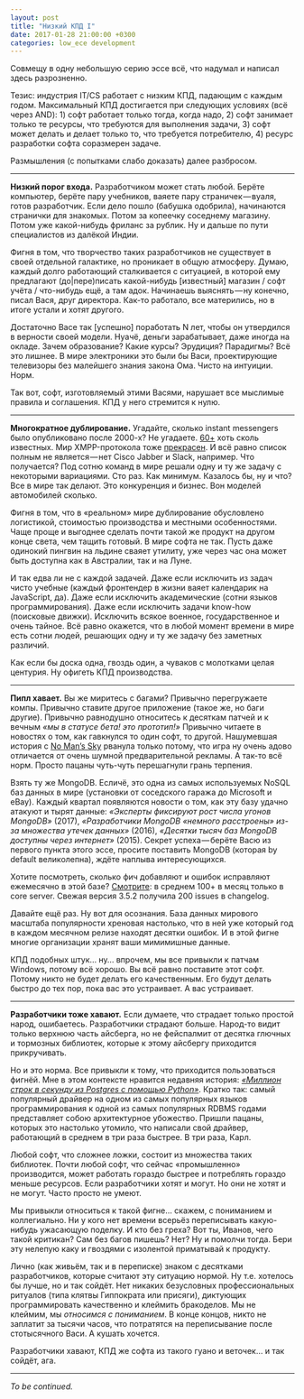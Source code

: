 ```yaml
---
layout: post
title: "Низкий КПД I"
date: 2017-01-28 21:00:00 +0300
categories: low_ece development
---
```

Совмещу в одну небольшую серию эссе всё, что надумал и написал здесь разрозненно.

Тезис: индустрия IT/CS работает с низким КПД, падающим с каждым годом. Максимальный КПД достигается при следующих условиях (всё через AND): 1) софт работает только тогда, когда надо, 2) софт занимает только те ресурсы, что требуются для выполнения задачи, 3) софт может делать и делает только то, что требуется потребителю, 4) ресурс разработки софта соразмерен задаче.

Размышления (с попытками слабо доказать) далее разбросом.

---

**Низкий порог входа.** Разработчиком может стать любой. Берёте компьютер, берёте пару учебников, ваяете пару страничек — вуаля, готов разработчик. Если дело пошло (бабушка одобрила), начинаются странички для знакомых. Потом за копеечку соседнему магазину. Потом уже какой-нибудь фриланс за рублик. Ну и дальше по пути специалистов из далёкой Индии.

Фигня в том, что творчество таких разработчиков не существует в своей отдельной галактике, но проникает в общую атмосферу. Думаю, каждый долго работающий сталкивается с ситуацией, в которой ему предлагают (до\|пере)писать какой-нибудь [известный] магазин / софт учёта / что-нибудь ещё, а там адок. Начинаешь выяснять — ну конечно, писал Вася, друг директора. Как-то работало, все матерились, но в итоге устали и хотят другого.

Достаточно Васе так [успешно] поработать N лет, чтобы он утвердился в верности своей модели. Нуачё, деньги зарабатывает, даже иногда на окладе. Зачем образование? Какие курсы? Эрудиция? Парадигмы? Всё это лишнее. В мире электроники это были бы Васи, проектирующие телевизоры без малейшего знания закона Ома. Чисто на интуиции. Норм.

Так вот, софт, изготовляемый этими Васями, нарушает все мыслимые правила и соглашения. КПД у него стремится к нулю.

---

**Многократное дублирование.** Угадайте, сколько instant messengers было опубликовано после 2000-х? Не угадаете. [60+](https://en.wikipedia.org/wiki/Comparison_of_instant_messaging_clients) хоть сколь известных. Мир XMPP-протокола тоже [прекрасен](http://xmpp.org/software/clients.html). И всё равно список полным не является — нет Cisco Jabber и Slack, например. Что получается? Под сотню команд в мире решали одну и ту же задачу с некоторыми вариациями. Сто раз. Как минимум. Казалось бы, ну и что? Все в мире так делают. Это конкуренция и бизнес. Вон моделей автомобилей сколько.

Фигня в том, что в «реальном» мире дублирование обусловлено логистикой, стоимостью производства и местными особенностями. Чаще проще и выгоднее сделать почти такой же продукт на другом конце света, чем тащить готовый. В мире софта не так. Пусть даже одинокий пингвин на льдине сваяет утилиту, уже через час она может быть доступна как в Австралии, так и на Луне.

И так едва ли не с каждой задачей. Даже если исключить из задач чисто учебные (каждый фронтендер в жизни ваяет календарик на JavaScript, да). Даже если исключить академические (сотни языков программирования). Даже если исключить задачи know-how (поисковые движки). Исключить всякое военное, государственное и очень тайное. Всё равно окажется, что в любой момент времени в мире есть сотни людей, решающих одну и ту же задачу без заметных различий.

Как если бы доска одна, гвоздь один, а чуваков с молотками целая центурия. Ну офигеть КПД производства.

---

**Пипл хавает.** Вы же миритесь с багами? Привычно перегружаете компы. Привычно ставите другое приложение (такое же, но баги другие). Привычно равнодушно относитесь к десяткам патчей и к вечным *«мы в статусе бета! это прототип!»* Привычно читаете в новостях о том, как гавкнулся то один софт, то другой. Нашумевшая история с [No Man’s Sky](https://ru.wikipedia.org/wiki/No_Man’s_Sky) рванула только потому, что игра ну очень адово отличается от очень шумной предварительной рекламы. А так-то всё норм. Просто пацаны чуть-чуть перешагнули грань терпения.

Взять ту же MongoDB. Есличё, это одна из самых используемых NoSQL баз данных в мире (установки от соседского гаража до Microsoft и eBay). Каждый квартал появляются новости о том, как эту базу удачно атакуют и тырят данные: *«Эксперты фиксируют рост числа угонов MongoDB»* (2017), *«Разработчики MongoDB «немного расстроены» из-за множества утечек данных»* (2016), *«Десятки тысяч баз MongoDB доступны через интернет»* (2015). Секрет успеха — берёте Васю из первого пункта этого эссе, просите поставить MongoDB (которая by default великолепна), ждёте наплыва интересующихся.

Хотите посмотреть, сколько фич добавляют и ошибок исправляют ежемесячно в этой базе? [Смотрите](https://jira.mongodb.org/browse/SERVER?selectedTab=com.atlassian.jira.jira-projects-plugin:changelog-panel&allVersions=true): в среднем 100+ в месяц только в core server. Свежая версия 3.5.2 получила 200 issues в changelog.

Давайте ещё раз. Ну вот для осознания. База данных мирового масштаба популярности хреновая настолько, что в ней уже который год в каждом месячном релизе находят десятки ошибок. И в этой фигне многие организации хранят ваши мимимишные данные.

КПД подобных штук… ну… впрочем, мы все привыкли к патчам Windows, потому всё хорошо. Вы всё равно поставите этот софт. Потому никто не будет делать его качественным. Его будут делать быстро до тех пор, пока вас это устраивает. А вас устраивает.

---

**Разработчики тоже хавают.** Если думаете, что страдает только простой народ, ошибаетесь. Разработчики страдают больше. Народ-то видит только верхнюю часть айсберга, но не фейспалмит от десятка глючных и тормозных библиотек, которые к этому айсбергу приходится прикручивать.

Но и это норма. Все привыкли к тому, что приходится пользоваться фигнёй. Мне в этом контексте нравится недавняя история: [*«Миллион строк в секунду из Postgres с помощью Python»*](https://habrahabr.ru/post/317394/). Кратко так: самый популярный драйвер на одном из самых популярных языков программирования к одной из самых популярных RDBMS годами представляет собою архитектурное убожество. Пришли пацаны, которых это настолько утомило, что написали свой драйвер, работающий в среднем в три раза быстрее. В три раза, Карл.

Любой софт, что сложнее ложки, состоит из множества таких библиотек. Почти любой софт, что сейчас «промышленно» производится, может работать гораздо быстрее и потреблять гораздо меньше ресурсов. Если разработчики хотят и могут. Но они не хотят и не могут. Часто просто не умеют.

Мы привыкли относиться к такой фигне… скажем, с пониманием и коллегиально. Ни у кого нет времени всерьёз переписывать какую-нибудь ужасающую поделку. И кто без греха? Вот ты, Иванов, чего такой критикан? Сам без багов пишешь? Нет? Ну и помолчи тогда. Бери эту нелепую каку и гвоздями с изолентой приматывай к продукту.

Лично (как живьём, так и в переписке) знаком с десятками разработчиков, которые считают эту ситуацию нормой. Ну т.е. хотелось бы лучше, но и так сойдёт. Нет никаких безусловных профессиональных ритуалов (типа клятвы Гиппократа или присяги), диктующих программировать качественно и клеймить бракоделов. Мы не клеймим, мы *относимся с пониманием*. В конце концов, никто не заплатит за тысячи часов, что потратятся на переписывание после стотысячного Васи. А кушать хочется.

Разработчики хавают, КПД же софта из такого гуано и веточек… и так сойдёт, ага.

---

*To be continued.*
